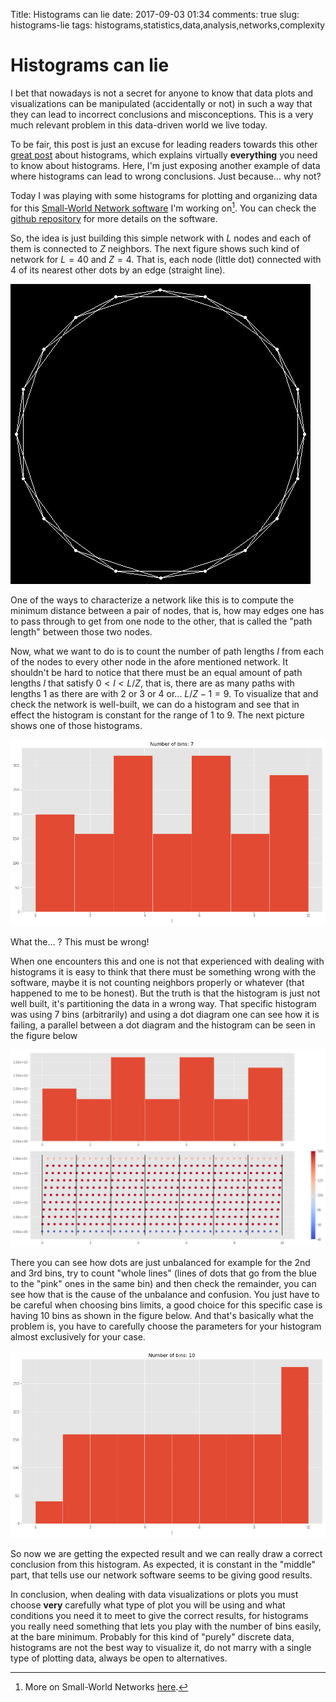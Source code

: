 Title: Histograms can lie
date: 2017-09-03 01:34
comments: true
slug: histograms-lie
tags: histograms,statistics,data,analysis,networks,complexity

# Histograms can lie

I bet that nowadays is not a secret for anyone to know
that data plots and visualizations
can be manipulated (accidentally or not) in such a way that they can lead
to incorrect conclusions and misconceptions. This is a very much relevant
problem in this data-driven world we live today.

To be fair, this post is just an excuse for leading
readers towards this other [great post](https://tinlizzie.org/histograms/)
about histograms, which explains virtually **everything** you need to
know about histograms. Here, I'm just exposing another example of data 
where histograms can lead to wrong conclusions. Just because... why not?

Today I was playing with some histograms for plotting and organizing data
for this [Small-World Network software](http://nbviewer.jupyter.org/github/ijpulidos/StatMech/blob/master/ex1.7/Exercise%201.7.ipynb)
I'm working on[^footnote]. You can check the [github repository](https://github.com/ijpulidos/StatMech)
for more details on the software.

[^footnote]: More on Small-World Networks [here](https://en.wikipedia.org/wiki/Small-world_network).

So, the idea is just building this simple network with $L$ nodes and each
of them is connected to $Z$ neighbors. The next figure shows such kind of
network for $L=40$ and $Z=4$. That is, each node (little dot) connected 
with 4 of its nearest other dots by an edge (straight line).

![](https://github.com/ijpulidos/ijpulidos.github.io/raw/master/figures/network.png)

One of the ways to characterize a network like this is to compute the
minimum distance between a pair of nodes, that is, how may edges one has
to pass through to get from one node to the other, that is called the 
"path length" between those two nodes.

Now, what we want to do is to count the number of path lengths $l$ from
each of the nodes to every other node in the afore mentioned network. It
shouldn't be hard to notice that there must be an equal amount of path
lengths $l$ that satisfy $0 < l < L/Z$, that is, there are as many paths
with lengths $1$ as there are with $2$ or $3$ or $4$ or... $L/Z -1 = 9$.
To visualize that and check the network is well-built, we can do a 
histogram and see that in effect the histogram is constant for the
range of $1$ to $9$. The next picture shows one of those histograms.

![](https://raw.githubusercontent.com/ijpulidos/ijpulidos.github.io/master/figures/histfail.png)

What the... ? This must be wrong!

When one encounters this and one is not that experienced with
dealing with histograms it is easy to think that there must be something 
wrong with the software, maybe it is not counting neighbors properly or
whatever (that happened to me to be honest). But the truth is that the 
histogram is just not well built, it's partitioning the data in a wrong
way. That specific histogram was using 7 bins (arbitrarily) and using a 
dot diagram one can see how it is failing, a parallel between a dot
diagram and the histogram can be seen in the figure below

![](https://raw.githubusercontent.com/ijpulidos/ijpulidos.github.io/master/figures/histdotfail.png)

There you can see how dots are just unbalanced for example for the 2nd
and 3rd bins, try to count "whole lines" (lines of dots that go from the
blue to the "pink" ones in the same bin) and then check the remainder, you can 
see how that is the cause of the unbalance and confusion. You just have
to be careful when choosing bins limits, a good choice for this specific
case is having 10 bins as shown in the figure below. And that's basically
what the problem is, you have to carefully choose the parameters for your
histogram almost exclusively for your case.

![](https://raw.githubusercontent.com/ijpulidos/ijpulidos.github.io/master/figures/histgood.png)

So now we are getting the expected result and we can really draw a 
correct conclusion from this histogram. As expected, it is constant
in the "middle" part, that tells use our network software seems to be
giving good results. 

In conclusion, when dealing with data visualizations
or plots you must choose **very** carefully what type of plot you will
be using and what conditions you need it to meet to give the correct 
results, for histograms you really need something that lets you play
with the number of bins easily, at the bare minimum. Probably for this
kind of "purely" discrete data, histograms are not the best way to 
visualize it, do not marry with a single type of plotting data, always be
open to alternatives.

